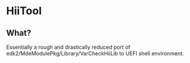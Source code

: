 # HiiTool

## What?
Essentially a rough and drastically reduced port of edk2/MdeModulePkg/Library/VarCheckHiiLib to UEFI shell environment.
